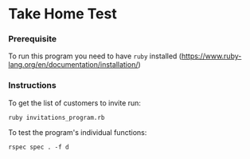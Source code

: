 # Take Home Test

### Prerequisite
To run this program you need to have `ruby` installed (https://www.ruby-lang.org/en/documentation/installation/)

### Instructions
To get the list of customers to invite run:
```
ruby invitations_program.rb
```
To test the program's individual functions:
```
rspec spec . -f d
```